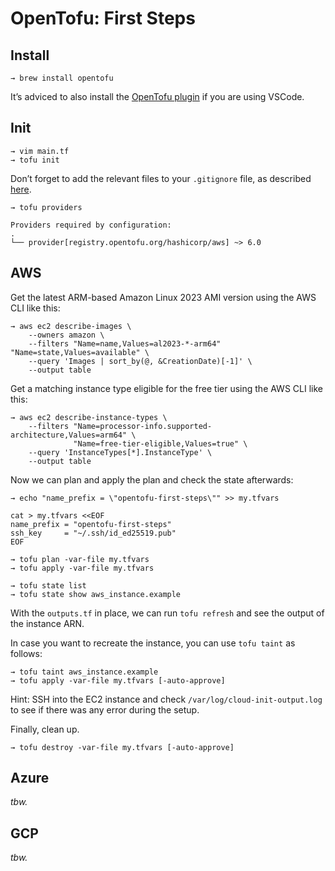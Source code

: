 # OpenTofu: First Steps

## Install

```shell
→ brew install opentofu
```

It’s adviced to also install the [OpenTofu plugin](https://marketplace.visualstudio.com/items?itemName=OpenTofu.vscode-opentofu) if you are using VSCode.

## Init

```shell
→ vim main.tf
→ tofu init
```

Don’t forget to add the relevant files to your `.gitignore` file, as described [here](https://www.env0.com/blog/gitignore-command-guide-practical-examples-and-terraform-tips).

```shell
→ tofu providers

Providers required by configuration:
.
└── provider[registry.opentofu.org/hashicorp/aws] ~> 6.0
```

## AWS

Get the latest ARM-based Amazon Linux 2023 AMI version using the AWS CLI like this:

```shell
→ aws ec2 describe-images \
    --owners amazon \
    --filters "Name=name,Values=al2023-*-arm64" "Name=state,Values=available" \
    --query 'Images | sort_by(@, &CreationDate)[-1]' \
    --output table
```

Get a matching instance type eligible for the free tier using the AWS CLI like this:

```shell
→ aws ec2 describe-instance-types \
    --filters "Name=processor-info.supported-architecture,Values=arm64" \
              "Name=free-tier-eligible,Values=true" \
    --query 'InstanceTypes[*].InstanceType' \
    --output table
```

Now we can plan and apply the plan and check the state afterwards:

```shell
→ echo "name_prefix = \"opentofu-first-steps\"" >> my.tfvars

cat > my.tfvars <<EOF
name_prefix = "opentofu-first-steps"
ssh_key     = "~/.ssh/id_ed25519.pub"
EOF

→ tofu plan -var-file my.tfvars
→ tofu apply -var-file my.tfvars

→ tofu state list
→ tofu state show aws_instance.example
```

With the `outputs.tf` in place, we can run `tofu refresh` and see the output of the instance ARN.

In case you want to recreate the instance, you can use `tofu taint` as follows:

```shell
→ tofu taint aws_instance.example
→ tofu apply -var-file my.tfvars [-auto-approve]
```

Hint: SSH into the EC2 instance and check `/var/log/cloud-init-output.log` to see if there was any error during the setup.

Finally, clean up.

```shell
→ tofu destroy -var-file my.tfvars [-auto-approve]
```

## Azure

_tbw._

## GCP

_tbw._
